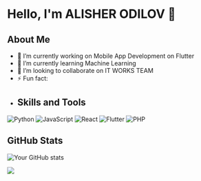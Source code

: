 # Hello, I'm ALISHER ODILOV 👋
## About Me
- 🔭 I’m currently working on Mobile App Development on Flutter
- 🌱 I’m currently learning Machine Learning
- 👯 I’m looking to collaborate on IT WORKS TEAM
- ⚡ Fun fact:
- ## Skills and Tools
![Python](https://img.shields.io/badge/-Python-3776AB?style=flat&logo=python&logoColor=white)
![JavaScript](https://img.shields.io/badge/-JavaScript-F7DF1E?style=flat&logo=javascript&logoColor=black)
![React](https://img.shields.io/badge/-React-61DAFB?style=flat&logo=react&logoColor=black)
![Flutter](https://img.shields.io/badge/-Flutter-61DAFB?style=flat&logo=flutter&logoColor=blue)
![PHP](https://img.shields.io/badge/-php-61DAFB?style=flat&logo=php&logoColor=purple)

## GitHub Stats
![Your GitHub stats](https://github-readme-stats.vercel.app/api?username=alisherodilov2&show_icons=true&theme=radical)

![](https://github-profile-trophy.vercel.app/?username=alisherodilov2&column=7&rank=SSS,SS,S,AAA,AA,A,B,C)


